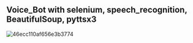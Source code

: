 ## Voice_Bot with selenium, speech_recognition, BeautifulSoup, pyttsx3

![46ecc110af656e3b3774](https://user-images.githubusercontent.com/75013699/165695933-ed5e6bc4-8630-43ce-9094-79064593d28a.jpg)
